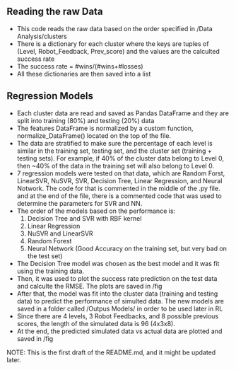 ## Reading the raw Data
- This code reads the raw data based on the order specified in /Data Analysis/clusters
- There is a dictionary for each cluster where the keys are tuples of (Level, Robot_Feedback, Prev_score) and the values are the calculted success rate
- The success rate =  #wins/(#wins+#losses)
- All these dictionaries are then saved into a list


## Regression Models
- Each cluster data are read and saved as Pandas DataFrame and they are split into training (80%) and testing (20%) data
- The features DataFrame is normalized by a custom function, normalize_DataFrame() located on the top of the file.
- The data are stratified to make sure the percentage of each level is similar in the training set, testing set, and the cluster set (training + testing sets). For example, if 40% of the cluster data belong to Level 0, then ~40% of the data in the training set will also belong to Level 0.
- 7 regression models were tested on that data, which are Random Forst, LinearSVR, NuSVR, SVR, Decision Tree, Linear Regression, and Neural Notwork. The code for that is commented in the middle of the .py file. and at the end of the  file, there is a commented code that was used to determine the parameters for SVR and NN.
- The order of the models based on the performance is:
	1. Decision Tree and SVR with RBF kernel
	2. Linear Regression
	3. NuSVR and LinearSVR
	4. Random Forest
	5. Neural Network (Good Accuracy on the training set, but very bad on the test set)
- The Decision Tree model was chosen as the best model and it was fit using the training data.
- Then, it was used to plot the success rate prediction on the test data and calculte the RMSE. The plots are saved in /fig
- After that, the model was fit into the cluster data (training and testing data) to predict the performance of simulted data. The new models are saved in a folder called /Outpus Models/ in order to be used later in RL
- Since there are 4 levels, 3 Robot Feedbacks, and 8 possible previous scores, the length of the simulated data is 96 (4x3x8).
- At the end, the predicted simulated data vs actual data are plotted and saved in /fig

NOTE: This is the first draft of the README.md, and it might be updated later.
